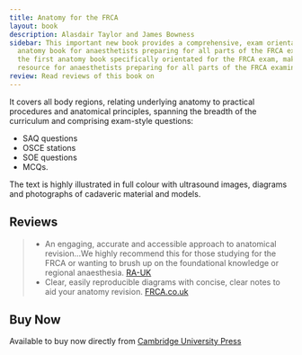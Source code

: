 ```yaml
---
title: Anatomy for the FRCA
layout: book
description: Alasdair Taylor and James Bowness
sidebar: This important new book provides a comprehensive, exam orientated clinical
  anatomy book for anaesthetists preparing for all parts of the FRCA exam. This is
  the first anatomy book specifically orientated for the FRCA exam, making it an essential
  resource for anaesthetists preparing for all parts of the FRCA examination.
review: Read reviews of this book on
---
```


It covers all body regions, relating underlying anatomy to practical procedures and anatomical principles, spanning the breadth of the curriculum and comprising exam-style questions:

- SAQ questions
- OSCE stations
- SOE questions
- MCQs.

The text is highly illustrated in full colour with ultrasound images, diagrams and photographs of cadaveric material and models.

## Reviews

> - An engaging, accurate and accessible approach to anatomical revision...We highly recommend this for those studying for the FRCA or wanting to brush up on the foundational knowledge or regional anaesthesia. [RA-UK](https://www.ra-uk.org/index.php/anatomy-for-frca)
> - Clear, easily reproducible diagrams with concise, clear notes to aid your anatomy revision. [FRCA.co.uk](https://frca.co.uk/Page.aspx?id=160)

## Buy Now

Available to buy now directly from [Cambridge University Press](https://www.cambridge.org/gb/academic/subjects/medicine/anesthesia-intensive-care-pain-management/anatomy-frca?format=PB)
